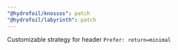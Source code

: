 ```yaml
---
"@hydrofoil/knossos": patch
"@hydrofoil/labyrinth": patch
---
```


Customizable strategy for header `Prefer: return=minimal`
